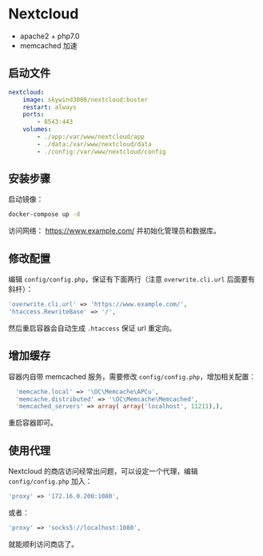 # Nextcloud

- apache2 + php7.0
- memcached 加速

## 启动文件

```yaml
nextcloud:
    image: skywind3000/nextcloud:buster
    restart: always
    ports:
        - 8543:443
    volumes:
		- ./app:/var/www/nextcloud/app
        - ./data:/var/www/nextcloud/data
        - ./config:/var/www/nextcloud/config
```

## 安装步骤

启动镜像：

```bash
docker-compose up -d
```

访问网络： https://www.example.com/ 并初始化管理员和数据库。

## 修改配置

编辑 `config/config.php`，保证有下面两行（注意 `overwrite.cli.url` 后面要有斜杆）：

```php
'overwrite.cli.url' => 'https://www.example.com/',
'htaccess.RewriteBase' => '/',  
```

然后重启容器会自动生成 `.htaccess` 保证 url 重定向。

## 增加缓存

容器内自带 memcached 服务，需要修改 `config/config.php`，增加相关配置：

```php
  'memcache.local' => '\OC\Memcache\APCu',
  'memcache.distributed' => '\OC\Memcache\Memcached',
  'memcached_servers' => array( array('localhost', 11211),), 
```

重启容器即可。

## 使用代理

Nextcloud 的商店访问经常出问题，可以设定一个代理，编辑 `config/config.php` 加入：

```php
'proxy' => '172.16.0.200:1080',
```

或者：

```php
'proxy' => 'socks5://localhost:1080',
```

就能顺利访问商店了。




